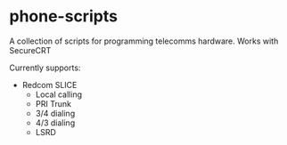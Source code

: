 phone-scripts
====
A collection of scripts for programming telecomms hardware.
Works with SecureCRT

Currently supports:
* Redcom SLICE
    * Local calling
    * PRI Trunk
    * 3/4 dialing
    * 4/3 dialing
    * LSRD